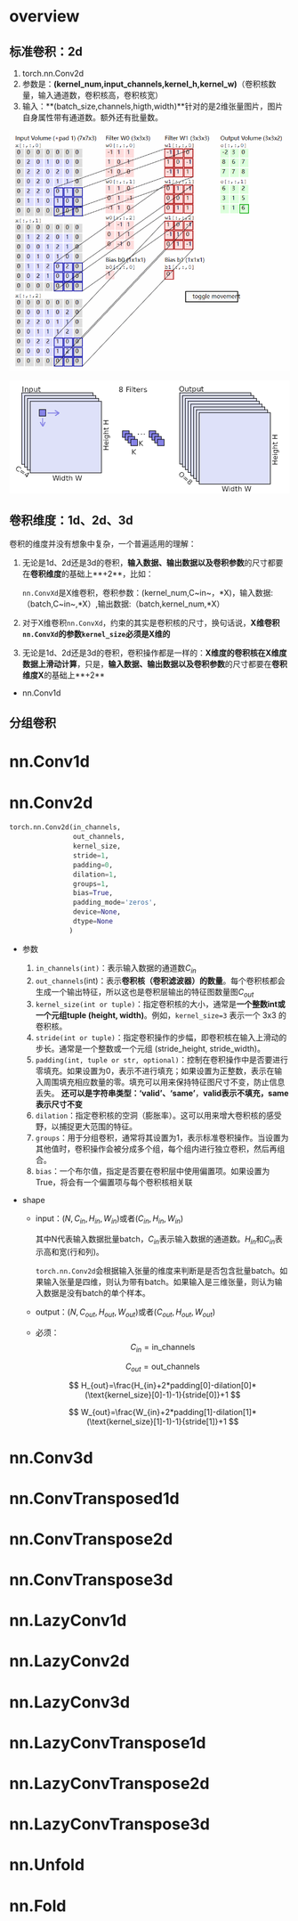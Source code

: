 # overview

## 标准卷积：2d

1. torch.nn.Conv2d
2. 参数是：**(kernel_num,input_channels,kernel_h,kernel_w)**（卷积核数量，输入通道数，卷积核高，卷积核宽）
3. 输入：**(batch_size,channels,higth,width)**针对的是2维张量图片，图片自身属性带有通道数。额外还有批量数。

![cnn过程](./../示例图片/cnn过程.gif)

![标准卷积](./../示例图片/标准卷积.png)

## 卷积维度：1d、2d、3d

卷积的维度并没有想象中复杂，一个普遍适用的理解：

1. 无论是1d、2d还是3d的卷积，**输入数据、输出数据以及卷积参数**的尺寸都要在**卷积维度**的基础上**+2**，比如：

   `nn.ConvXd`是X维卷积，卷积参数：(kernel_num,C~in~，\*X)，输入数据:（batch,C~in~,\*X）,输出数据:（batch,kernel_num,\*X）

2. 对于X维卷积`nn.ConvXd`，约束的其实是卷积核的尺寸，换句话说，**X维卷积`nn.ConvXd`的参数`kernel_size`必须是X维的**

3. 无论是1d、2d还是3d的卷积，卷积操作都是一样的：**X维度的卷积核在X维度数据上滑动计算**，只是，**输入数据、输出数据以及卷积参数**的尺寸都要在**卷积维度X**的基础上**+2**

- nn.Conv1d

  

## 分组卷积

# nn.Conv1d

# nn.Conv2d

```python
torch.nn.Conv2d(in_channels,
                out_channels,
                kernel_size,
                stride=1,
                padding=0, 
                dilation=1, 
                groups=1, 
                bias=True,
                padding_mode='zeros',
                device=None, 
                dtype=None
               )
```

- 参数

  1. `in_channels(int)`：表示输入数据的通道数$C_{in}$
  2. `out_channels`(int)：表示**卷积核（卷积滤波器）的数量**。每个卷积核都会生成一个输出特征，所以这也是卷积层输出的特征图数量图$C_{out}$
  3. `kernel_size(int or tuple)`：指定卷积核的大小，通常是**一个整数int或一个元组tuple (height, width)**。例如，`kernel_size=3` 表示一个 3x3 的卷积核。
  4. `stride(int or tuple)`：指定卷积操作的步幅，即卷积核在输入上滑动的步长。通常是一个整数或一个元组 (stride_height, stride_width)。
  5. `padding(int, tuple or str, optional)`：控制在卷积操作中是否要进行零填充。如果设置为0，表示不进行填充；如果设置为正整数，表示在输入周围填充相应数量的零。填充可以用来保持特征图尺寸不变，防止信息丢失。 **还可以是字符串类型：‘valid’、‘same’**，**valid表示不填充，same表示尺寸不变**
  6. `dilation`：指定卷积核的空洞（膨胀率）。这可以用来增大卷积核的感受野，以捕捉更大范围的特征。
  7. `groups`：用于分组卷积，通常将其设置为1，表示标准卷积操作。当设置为其他值时，卷积操作会被分成多个组，每个组内进行独立卷积，然后再组合。
  8. `bias`：一个布尔值，指定是否要在卷积层中使用偏置项。如果设置为True，将会有一个偏置项与每个卷积核相关联

- shape

  - input：$(N,C_{in},H_{in},W_{in})$或者$(C_{in},H_{in},W_{in})$

    其中N代表输入数据批量batch，$C_{in}$表示输入数据的通道数。$H_{in}$和$C_{in}$表示高和宽(行和列)。

    `torch.nn.Conv2d`会根据输入张量的维度来判断是是否包含批量batch。如果输入张量是四维，则认为带有batch。如果输入是三维张量，则认为输入数据是没有batch的单个样本。

  - output：$(N,C_{out},H_{out},W_{out})$或者$(C_{out},H_{out},W_{out})$

  - 必须：
    $$
    C_{in}=\text{in_channels}
    $$

    $$
    C_{out}=\text{out_channels}
    $$

    $$
    H_{out}=\frac{H_{in}+2*padding[0]-dilation[0]*(\text{kernel_size}[0]-1)-1}{stride[0]}+1
    $$

    $$
    W_{out}=\frac{W_{in}+2*padding[1]-dilation[1]*(\text{kernel_size}[1]-1)-1}{stride[1]}+1
    $$

    

# nn.Conv3d

# nn.ConvTransposed1d

# nn.ConvTranspose2d

# nn.ConvTranspose3d

# nn.LazyConv1d

# nn.LazyConv2d

# nn.LazyConv3d

# nn.LazyConvTranspose1d

# nn.LazyConvTranspose2d

# nn.LazyConvTranspose3d

# nn.Unfold

# nn.Fold